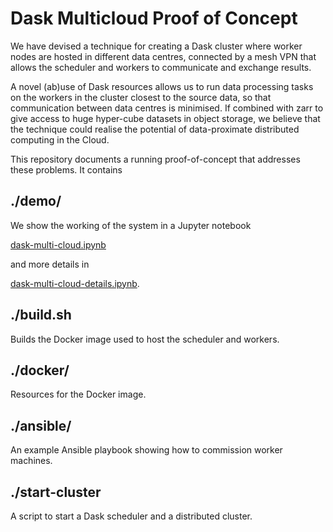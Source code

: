 # Dask Multicloud Proof of Concept

We have devised a technique for creating a Dask cluster where worker nodes are 
hosted in different data centres, connected by a mesh VPN that allows the
scheduler and workers to communicate and exchange results.

A novel (ab)use of Dask resources allows us to run data processing tasks on the
workers in the cluster closest to the source data, so that communication between
data centres is minimised. If combined with zarr to give access to huge
hyper-cube datasets in object storage, we believe that the technique could 
realise the potential of data-proximate distributed computing in the Cloud.

This repository documents a running proof-of-concept that addresses these problems.
It contains

## ./demo/

We show the working of the system in a Jupyter notebook

[dask-multi-cloud.ipynb](./demo/dask-multi-cloud.ipynb) 

and more details in 

[dask-multi-cloud-details.ipynb](./demo/dask-multi-cloud-details.ipynb).

## ./build.sh

Builds the Docker image used to host the scheduler and workers.

## ./docker/

Resources for the Docker image.

## ./ansible/

An example Ansible playbook showing how to commission worker machines.

## ./start-cluster

A script to start a Dask scheduler and a distributed cluster.
